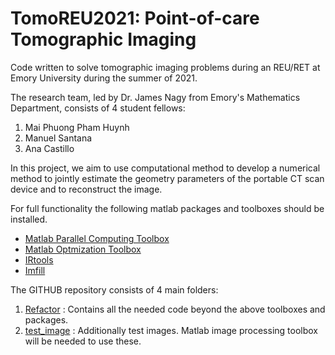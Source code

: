 # TomoREU2021: Point-of-care Tomographic Imaging
Code written to solve tomographic imaging problems during an REU/RET at Emory University during the summer of 2021.

The research team, led by Dr. James Nagy from Emory's Mathematics Department, consists of 4 student fellows:
1.  Mai Phuong Pham Huynh
2. Manuel Santana
3. Ana Castillo

In this project, we aim to use computational method to develop a numerical method to jointly estimate the geometry parameters of the portable CT scan device and to reconstruct the image.

For full functionality the following matlab packages and toolboxes should be installed.
* [Matlab Parallel Computing Toolbox](https://www.mathworks.com/products/parallel-computing.html)
* [Matlab Optmization Toolbox](https://www.mathworks.com/products/optimization.html)
* [IRtools](https://github.com/jnagy1/IRtools)
* [Imfill](https://ctk.math.ncsu.edu/imfil.html)

The GITHUB repository consists of 4 main folders:
1. [Refactor](refactor) : Contains all the needed code beyond the above toolboxes and packages.
2. [test_image](test_image) : Additionally test images. Matlab image processing toolbox will be needed to use these.

